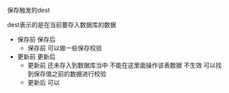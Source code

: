 保存触发的dest 

dest表示的是在当前要存入数据库的数据

- 保存前  保存后
  - 保存前 可以做一些保存校验    
- 更新前  更新后
  - 更新前  还未存入到数据库当中  不能在这里面操作该表数据 不生效  可以找到保存值之前的数据进行校验
  - 更新后  可以